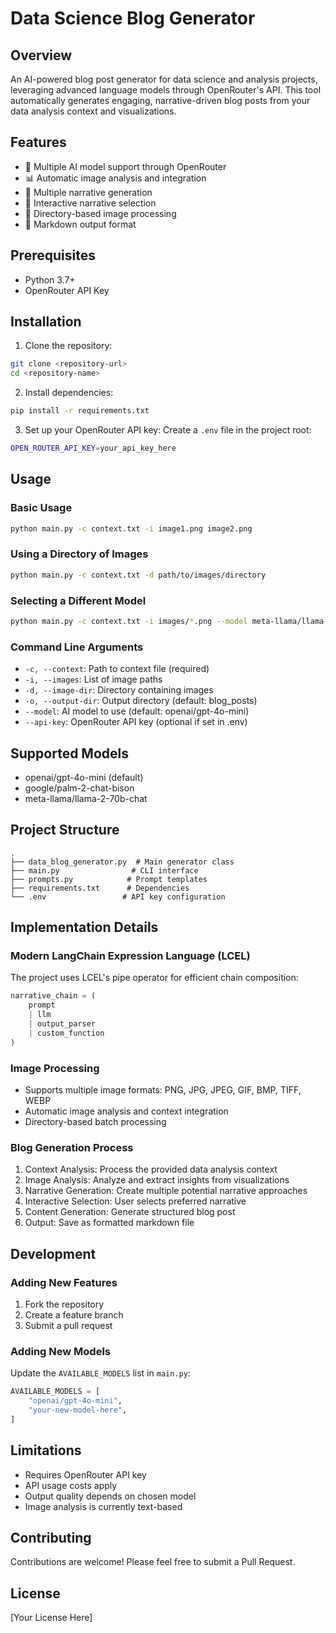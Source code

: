 # Data Science Blog Generator

## Overview
An AI-powered blog post generator for data science and analysis projects, leveraging advanced language models through OpenRouter's API. This tool automatically generates engaging, narrative-driven blog posts from your data analysis context and visualizations.

## Features
- 🤖 Multiple AI model support through OpenRouter
- 📊 Automatic image analysis and integration
- 📝 Multiple narrative generation
- 🎨 Interactive narrative selection
- 📁 Directory-based image processing
- 📑 Markdown output format

## Prerequisites
- Python 3.7+
- OpenRouter API Key

## Installation

1. Clone the repository:
```bash
git clone <repository-url>
cd <repository-name>
```

2. Install dependencies:
```bash
pip install -r requirements.txt
```

3. Set up your OpenRouter API key:
Create a `.env` file in the project root:
```bash
OPEN_ROUTER_API_KEY=your_api_key_here
```

## Usage

### Basic Usage
```bash
python main.py -c context.txt -i image1.png image2.png
```

### Using a Directory of Images
```bash
python main.py -c context.txt -d path/to/images/directory
```

### Selecting a Different Model
```bash
python main.py -c context.txt -i images/*.png --model meta-llama/llama-2-70b-chat
```

### Command Line Arguments
- `-c, --context`: Path to context file (required)
- `-i, --images`: List of image paths
- `-d, --image-dir`: Directory containing images
- `-o, --output-dir`: Output directory (default: blog_posts)
- `--model`: AI model to use (default: openai/gpt-4o-mini)
- `--api-key`: OpenRouter API key (optional if set in .env)

## Supported Models
- openai/gpt-4o-mini (default)
- google/palm-2-chat-bison
- meta-llama/llama-2-70b-chat

## Project Structure
```
.
├── data_blog_generator.py  # Main generator class
├── main.py                # CLI interface
├── prompts.py            # Prompt templates
├── requirements.txt      # Dependencies
└── .env                 # API key configuration
```

## Implementation Details

### Modern LangChain Expression Language (LCEL)
The project uses LCEL's pipe operator for efficient chain composition:
```python
narrative_chain = (
    prompt 
    | llm 
    | output_parser 
    | custom_function
)
```

### Image Processing
- Supports multiple image formats: PNG, JPG, JPEG, GIF, BMP, TIFF, WEBP
- Automatic image analysis and context integration
- Directory-based batch processing

### Blog Generation Process
1. Context Analysis: Process the provided data analysis context
2. Image Analysis: Analyze and extract insights from visualizations
3. Narrative Generation: Create multiple potential narrative approaches
4. Interactive Selection: User selects preferred narrative
5. Content Generation: Generate structured blog post
6. Output: Save as formatted markdown file

## Development

### Adding New Features
1. Fork the repository
2. Create a feature branch
3. Submit a pull request

### Adding New Models
Update the `AVAILABLE_MODELS` list in `main.py`:
```python
AVAILABLE_MODELS = [
    "openai/gpt-4o-mini",
    "your-new-model-here",
]
```

## Limitations
- Requires OpenRouter API key
- API usage costs apply
- Output quality depends on chosen model
- Image analysis is currently text-based

## Contributing
Contributions are welcome! Please feel free to submit a Pull Request.

## License
[Your License Here]
